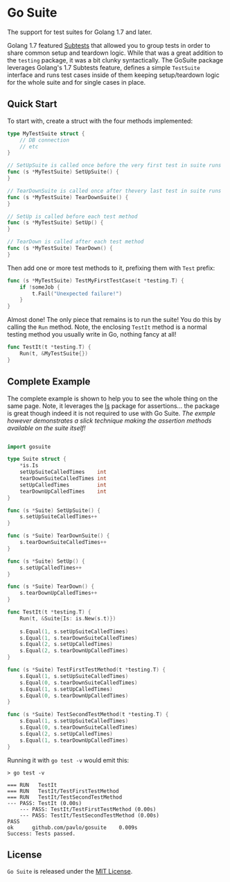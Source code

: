 # Go Suite
The support for test suites for Golang 1.7 and later.
 
Golang 1.7 featured [Subtests](https://golang.org/pkg/testing/) that allowed you to group tests in order to share common setup and teardown logic. While that was a great addition to the `testing` package, it was a bit clunky syntactically. The GoSuite package leverages Golang's 1.7 Subtests feature, defines a simple `TestSuite` interface and runs test cases inside of them keeping setup/teardown logic for the whole suite and for single cases in place.

## Quick Start

To start with, create a struct with the four methods implemented:

```go
type MyTestSuite struct {
    // DB connection
    // etc
}

// SetUpSuite is called once before the very first test in suite runs
func (s *MyTestSuite) SetUpSuite() {
}

// TearDownSuite is called once after thevery last test in suite runs
func (s *MyTestSuite) TearDownSuite() {
}

// SetUp is called before each test method
func (s *MyTestSuite) SetUp() {
}

// TearDown is called after each test method
func (s *MyTestSuite) TearDown() {
}
```
 
Then add one or more test methods to it, prefixing them with `Test` prefix:

```go
func (s *MyTestSuite) TestMyFirstTestCase(t *testing.T) {
    if !someJob {
        t.Fail("Unexpected failure!")
    }
}

```

Almost done! The only piece that remains is to run the suite! You do this by calling the `Run` method. Note, the enclosing `TestIt` method is a normal testing method you usually write in Go, nothing fancy at all!

```go
func TestIt(t *testing.T) {
	Run(t, &MyTestSuite{})
}
```

## Complete Example

The complete example is shown to help you to see the whole thing on the same page. Note, it leverages the [Is](https://github.com/tylerb/is) package for assertions... the package is great though indeed it is not required to use with Go Suite. *The exmple however demonstrates a slick technique making the assertion methods available on the suite itself!* 

```go

import gosuite

type Suite struct {
	*is.Is
	setUpSuiteCalledTimes    int
	tearDownSuiteCalledTimes int
	setUpCalledTimes         int
	tearDownUpCalledTimes    int
}

func (s *Suite) SetUpSuite() {
	s.setUpSuiteCalledTimes++
}

func (s *Suite) TearDownSuite() {
	s.tearDownSuiteCalledTimes++
}

func (s *Suite) SetUp() {
	s.setUpCalledTimes++
}

func (s *Suite) TearDown() {
	s.tearDownUpCalledTimes++
}

func TestIt(t *testing.T) {
	Run(t, &Suite{Is: is.New(s.t)})
	
	s.Equal(1, s.setUpSuiteCalledTimes)
	s.Equal(1, s.tearDownSuiteCalledTimes)
	s.Equal(2, s.setUpCalledTimes)
	s.Equal(2, s.tearDownUpCalledTimes)
}

func (s *Suite) TestFirstTestMethod(t *testing.T) {
	s.Equal(1, s.setUpSuiteCalledTimes)
	s.Equal(0, s.tearDownSuiteCalledTimes)
	s.Equal(1, s.setUpCalledTimes)
	s.Equal(0, s.tearDownUpCalledTimes)
}

func (s *Suite) TestSecondTestMethod(t *testing.T) {
	s.Equal(1, s.setUpSuiteCalledTimes)
	s.Equal(0, s.tearDownSuiteCalledTimes)
	s.Equal(2, s.setUpCalledTimes)
	s.Equal(1, s.tearDownUpCalledTimes)
}

```

Running it with `go test -v` would emit this:

```
> go test -v

=== RUN   TestIt
=== RUN   TestIt/TestFirstTestMethod
=== RUN   TestIt/TestSecondTestMethod
--- PASS: TestIt (0.00s)
    --- PASS: TestIt/TestFirstTestMethod (0.00s)
    --- PASS: TestIt/TestSecondTestMethod (0.00s)
PASS
ok  	github.com/pavlo/gosuite	0.009s
Success: Tests passed.
```


## License

`Go Suite` is released under the [MIT License](http://www.opensource.org/licenses/MIT).
